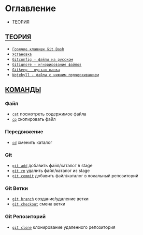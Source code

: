 <style>
  * {
    user-select: none;    
  }

  h1, h2 {
    scroll-margin: 60px;
  }
</style>

# Оглавление

- [ТЕОРИЯ](#теория)

## [ТЕОРИЯ](#оглавление)

- [`Горячие клавиши Git Bash`](<./ТЕОРИЯ/Горячие клавиши Git Bash.md>)
- [`Установка`](./ТЕОРИЯ/Установка.md)
- [`Gitconfig - файлы на русском`](<./ТЕОРИЯ/Gitconfig - файлы на русском.md>)
- [`Gitignore - игнорирование файлов`](<./ТЕОРИЯ/Gitignore - игнорирование файлов.md>)
- [`Gitkeep - пустая папка`](<./ТЕОРИЯ/Gitkeep - пустая папка.md>)
- [`Nojekyll - файлы с нижним подчеркиванием`](<./ТЕОРИЯ/Nojekyll - файлы с нижним подчеркиванием.md>)

## [КОМАНДЫ](#оглавление)

### Файл

- [`cat`](./КОМАНДЫ/cat.md) посмотреть содержимое файла
- [`cp`](./КОМАНДЫ/cp.md) скопировать файл

### Передвижение

- [`cd`](./КОМАНДЫ/cd.md) сменить каталог

### Git

- [`git add`](<./КОМАНДЫ/git add.md>) добавить файл/каталог в stage
- [`git rm`](<./КОМАНДЫ/git rm.md>) удалить файл/каталог из stage
- [`git commit`](<./КОМАНДЫ/git commit.md>) добавить файл/каталог в локальный репозиторий

### Git Ветки

- [`git branch`](<./КОМАНДЫ/git branch.md>) создание/удаление ветки
- [`git checkout`](<./КОМАНДЫ/git checkout.md>) смена ветки

### Git Репозиторий

- [`git clone`](<./КОМАНДЫ/git clone.md>) клонирование удаленного репозитория
